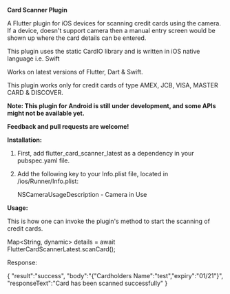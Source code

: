 **Card Scanner Plugin**

A Flutter plugin for iOS devices for scanning credit cards using the camera. 
If a device, doesn't support camera then a manual entry screen would be shown up where the card details can be entered.

This plugin uses the static CardIO library and is written in iOS native language i.e. Swift

Works on latest versions of Flutter, Dart & Swift.

This plugin works only for credit cards of type AMEX, JCB, VISA, MASTER CARD & DISCOVER.

**Note: This plugin for Android is still under development, and some APIs might not be available yet.** 

**Feedback and pull requests are welcome!**

**Installation:**

1. First, add flutter_card_scanner_latest as a dependency in your pubspec.yaml file.

2. Add the following key to your Info.plist file, located in <project root>/ios/Runner/Info.plist:

      NSCameraUsageDescription - Camera in Use

**Usage:**

This is how one can invoke the plugin's method to start the scanning of credit cards.

Map<String, dynamic> details = await FlutterCardScannerLatest.scanCard();

Response:

{
"result":"success",
"body":"{"Cardholders Name":"test","expiry":"01/21"}",
"responseText":"Card has been scanned successfully"
}

